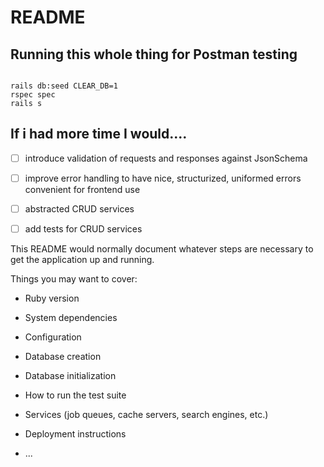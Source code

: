 # README

## Running this whole thing for Postman testing

```

rails db:seed CLEAR_DB=1
rspec spec
rails s
```

## If i had more time I would....

- [ ] introduce validation of requests and responses against JsonSchema
- [ ] improve error handling to have nice, structurized, uniformed errors convenient for frontend use
- [ ] abstracted CRUD services
- [ ] add tests for CRUD services



This README would normally document whatever steps are necessary to get the
application up and running.

Things you may want to cover:

* Ruby version

* System dependencies

* Configuration

* Database creation

* Database initialization

* How to run the test suite

* Services (job queues, cache servers, search engines, etc.)

* Deployment instructions

* ...
